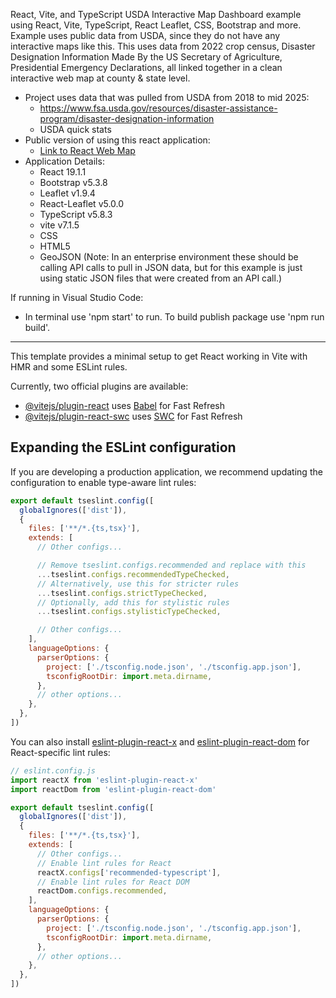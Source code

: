 React, Vite, and TypeScript USDA Interactive Map
Dashboard example using React, Vite, TypeScript, React Leaflet, CSS, Bootstrap and more. Example uses public data from USDA, since they do not have any interactive maps like this. This uses data from 2022 crop census, Disaster Designation Information Made By the US Secretary of Agriculture, Presidential Emergency Declarations, all linked together in a clean interactive web map at county & state level. 

- Project uses data that was pulled from USDA from 2018 to mid 2025: 
  - https://www.fsa.usda.gov/resources/disaster-assistance-program/disaster-designation-information
  - USDA quick stats
- Public version of using this react application:
  - [Link to React Web Map](https://jolly-glacier-05284a610.1.azurestaticapps.net/) 
- Application Details:
  - React 19.1.1
  - Bootstrap v5.3.8
  - Leaflet v1.9.4
  - React-Leaflet v5.0.0
  - TypeScript v5.8.3
  - vite v7.1.5
  - CSS
  - HTML5
  - GeoJSON (Note: In an enterprise environment these should be calling API calls to pull in JSON data, but for this example is just using static JSON files that were created from an API call.)

If running in Visual Studio Code:
  - In terminal use 'npm start' to run. To build publish package use 'npm run build'.   


***********************************************************************************************************************************************************************************

This template provides a minimal setup to get React working in Vite with HMR and some ESLint rules.

Currently, two official plugins are available:

- [@vitejs/plugin-react](https://github.com/vitejs/vite-plugin-react/blob/main/packages/plugin-react) uses [Babel](https://babeljs.io/) for Fast Refresh
- [@vitejs/plugin-react-swc](https://github.com/vitejs/vite-plugin-react/blob/main/packages/plugin-react-swc) uses [SWC](https://swc.rs/) for Fast Refresh

## Expanding the ESLint configuration

If you are developing a production application, we recommend updating the configuration to enable type-aware lint rules:

```js
export default tseslint.config([
  globalIgnores(['dist']),
  {
    files: ['**/*.{ts,tsx}'],
    extends: [
      // Other configs...

      // Remove tseslint.configs.recommended and replace with this
      ...tseslint.configs.recommendedTypeChecked,
      // Alternatively, use this for stricter rules
      ...tseslint.configs.strictTypeChecked,
      // Optionally, add this for stylistic rules
      ...tseslint.configs.stylisticTypeChecked,

      // Other configs...
    ],
    languageOptions: {
      parserOptions: {
        project: ['./tsconfig.node.json', './tsconfig.app.json'],
        tsconfigRootDir: import.meta.dirname,
      },
      // other options...
    },
  },
])
```

You can also install [eslint-plugin-react-x](https://github.com/Rel1cx/eslint-react/tree/main/packages/plugins/eslint-plugin-react-x) and [eslint-plugin-react-dom](https://github.com/Rel1cx/eslint-react/tree/main/packages/plugins/eslint-plugin-react-dom) for React-specific lint rules:

```js
// eslint.config.js
import reactX from 'eslint-plugin-react-x'
import reactDom from 'eslint-plugin-react-dom'

export default tseslint.config([
  globalIgnores(['dist']),
  {
    files: ['**/*.{ts,tsx}'],
    extends: [
      // Other configs...
      // Enable lint rules for React
      reactX.configs['recommended-typescript'],
      // Enable lint rules for React DOM
      reactDom.configs.recommended,
    ],
    languageOptions: {
      parserOptions: {
        project: ['./tsconfig.node.json', './tsconfig.app.json'],
        tsconfigRootDir: import.meta.dirname,
      },
      // other options...
    },
  },
])
```
